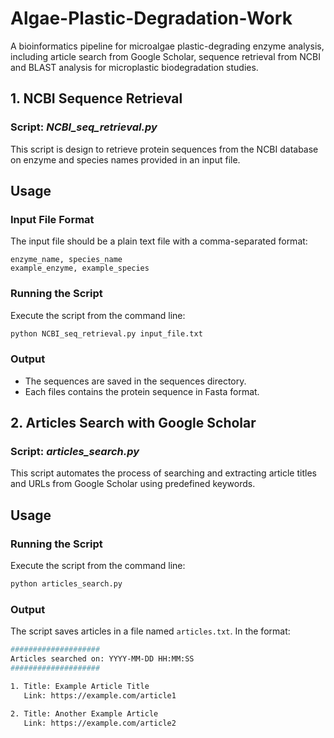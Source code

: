 # Algae-Plastic-Degradation-Work
A bioinformatics pipeline for microalgae plastic-degrading enzyme analysis, including article search from Google Scholar, sequence retrieval from NCBI and BLAST analysis for microplastic biodegradation studies.

## 1. NCBI Sequence Retrieval

### Script: *NCBI_seq_retrieval.py*

This script is design to retrieve protein sequences from the NCBI database on enzyme and species names provided in an input file.

## Usage

### Input File Format
The input file should be a plain text file with a comma-separated format:
```text
enzyme_name, species_name
example_enzyme, example_species
```
### Running the Script
Execute the script from the command line:
```bash
python NCBI_seq_retrieval.py input_file.txt
```
### Output
- The sequences are saved in the sequences directory.
- Each files contains the protein sequence in Fasta format.


## 2. Articles Search with Google Scholar

### Script: *articles_search.py*

This script automates the process of searching and extracting article titles and URLs from Google Scholar using predefined keywords.

## Usage

### Running the Script
Execute the script from the command line:
```bash
python articles_search.py
```
### Output
The script saves articles in a file named ```articles.txt```. In the format:
```bash
####################
Articles searched on: YYYY-MM-DD HH:MM:SS
####################

1. Title: Example Article Title
   Link: https://example.com/article1

2. Title: Another Example Article
   Link: https://example.com/article2
```

